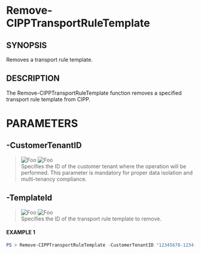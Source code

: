 # Remove-CIPPTransportRuleTemplate
## SYNOPSIS
Removes a transport rule template.
## DESCRIPTION
The Remove-CIPPTransportRuleTemplate function removes a specified transport rule template from CIPP.
# PARAMETERS

## **-CustomerTenantID**
> ![Foo](https://img.shields.io/badge/Type-String-Blue?) ![Foo](https://img.shields.io/badge/Mandatory-TRUE-Red?) \
Specifies the ID of the customer tenant where the operation will be performed. This parameter is mandatory for proper data isolation and multi-tenancy compliance.

  ## **-TemplateId**
> ![Foo](https://img.shields.io/badge/Type-String-Blue?) ![Foo](https://img.shields.io/badge/Mandatory-TRUE-Red?) \
Specifies the ID of the transport rule template to remove.

 #### EXAMPLE 1
```powershell
PS > Remove-CIPPTransportRuleTemplate -CustomerTenantID "12345678-1234-1234-1234-1234567890AB" -TemplateId "98765432-4321-4321-4321-BA0987654321"
```

